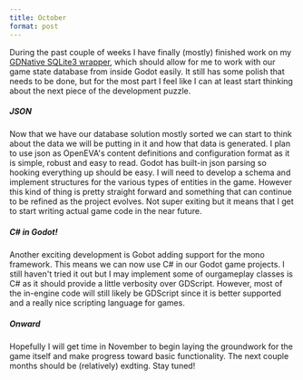 ```yaml
---
title: October
format: post
---
```


During the past couple of weeks I have finally (mostly) finished work on my <a href="https://github.com/maxmurder/gd-sqlite">GDNative SQLite3 wrapper</a>, which should allow for me to work with our game state database from inside Godot easily. It still has some polish that needs to be done, but for the most part I feel like I can at least start thinking about the next piece of the development puzzle.

##### JSON

Now that we have our database solution mostly sorted we can start to think about the data we will be putting in it and how that data is generated. I plan to use json as OpenEVA's content definitions and configuration format as it is simple, robust and easy to read. Godot has built-in json parsing so hooking everything up should be easy. I will need to develop a schema and implement structures for the various types of entities in the game. However this kind of thing is pretty straight forward and something that can continue to be refined as the project evolves. Not super exiting but it means that I get to start writing actual game code in the near future.

##### C# in Godot!

Another exciting development is Gobot adding support for the mono framework. This means we can now use C# in our Godot game projects. I still haven't tried it out but I may implement some of ourgameplay classes is C# as it should provide a little verbosity over GDScript. However, most of the in-engine code will still likely be GDScript since it is better supported and a really nice scripting language for games.

##### Onward

Hopefully I will get time in November to begin laying the groundwork for the game itself and make progress toward basic functionality. The next couple months should be (relatively) exdting. Stay tuned!